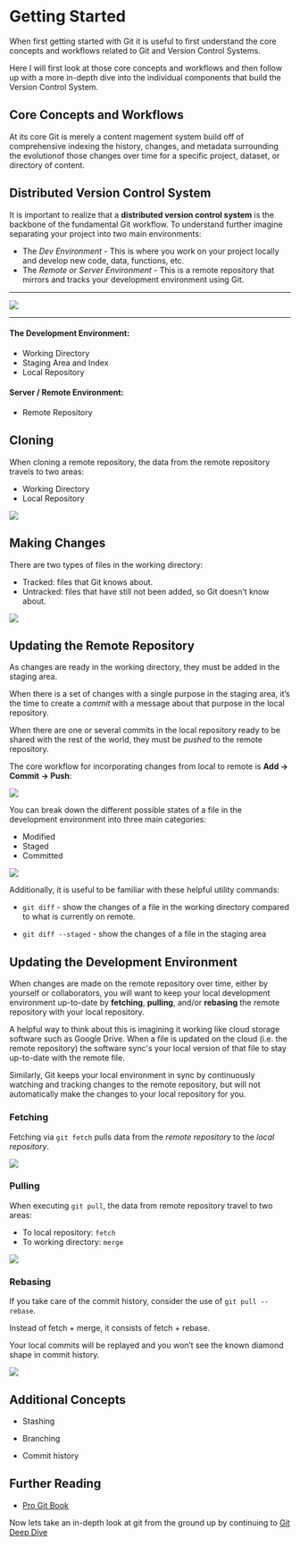 # Getting Started

When first getting started with Git it is useful to first understand the core 
concepts and workflows related to Git and Version Control Systems. 

Here I will first look at those core concepts and workflows and then follow up 
with a more in-depth dive into the individual components that build the Version Control System.

## Core Concepts and Workflows

At its core Git is merely a content magement system build off of comprehensive 
indexing the history, changes, and metadata surrounding the evolutionof those 
changes over time for a specific project, dataset, or directory of content. 

## Distributed Version Control System

It is important to realize that a **distributed version control system** is the backbone of the fundamental Git workflow. To understand further imagine separating your project into two main environments:  

- The *Dev Environment* - This is where you work on your project locally     and develop new code, data, functions, etc.
- The *Remote or Server Environment* - This is a remote repository that    mirrors and tracks your development environment using Git. 

***

![](../img/distributed-vc-system.png)

***

#### The Development Environment: 

  + Working Directory 
  + Staging Area and Index 
  + Local Repository 
  
#### Server / Remote Environment: 
 
  + Remote Repository 
  
## Cloning

When cloning a remote repository, the data from the remote repository travels to two areas: 

- Working Directory 
- Local Repository 

![](../img/clone.png)

## Making Changes

There are two types of files in the working directory: 

- Tracked: files that Git knows about.
- Untracked: files that have still not been added, so Git doesn’t know     about. 

![](../img/tracked-untracked.png)

## Updating the Remote Repository

As changes are ready in the working directory, they must be added in the staging 
area.

When there is a set of changes with a single purpose in the staging area, 
it’s the time to create a *commit* with a message about that purpose in the 
local repository.

When there are one or several commits in the local repository ready to be shared
with the rest of the world, they must be *pushed* to the remote repository.

The core workflow for incorporating changes from local to remote is 
**Add -> Commit -> Push**: 

![](../img/add-commit-push.png)

You can break down the different possible states of a file in the development environment into three main categories: 

- Modified 
- Staged 
- Committed

![](../img/states)

Additionally, it is useful to be familiar with these helpful utility commands: 

- `git diff` - show the changes of a file in the working directory compared to what is currently on remote. 

- `git diff --staged` - show the changes of a file in the staging area

## Updating the Development Environment

When changes are made on the remote repository over time, either by yourself or collaborators, you will want to keep your local development environment up-to-date by **fetching**, **pulling**, and/or **rebasing** the remote repository with your local repository.

A helpful way to think about this is imagining it working like cloud storage software such as Google Drive. When a file is updated on the cloud (i.e. the remote repository) the software sync's your local version of that file to stay up-to-date with the remote file. 

Similarly, Git keeps your local environment in sync by continuously watching and tracking changes to the remote repository, but will not automatically make the changes to your local repository for you. 

### Fetching 

Fetching via `git fetch` pulls data from the *remote repository* to the 
*local repository*. 

![](../img/fetch.png)

### Pulling

When executing `git pull`, the data from remote repository travel to two areas:

- To local repository: `fetch` 
- To working directory: `merge` 

![](../img/pull.png)

### Rebasing

If you take care of the commit history, consider the use of `git pull --rebase`. 

Instead of fetch + merge, it consists of fetch + rebase. 

Your local commits will be replayed and you won’t see the known diamond shape in commit history.

![](../img/pull-rebase.png)

## Additional Concepts

- Stashing

- Branching

- Commit history

## Further Reading

- [Pro Git Book](https://git-scm.com/book/en)

Now lets take an in-depth look at git from the ground up by continuing to [Git Deep Dive](2-deep-dive.md)

